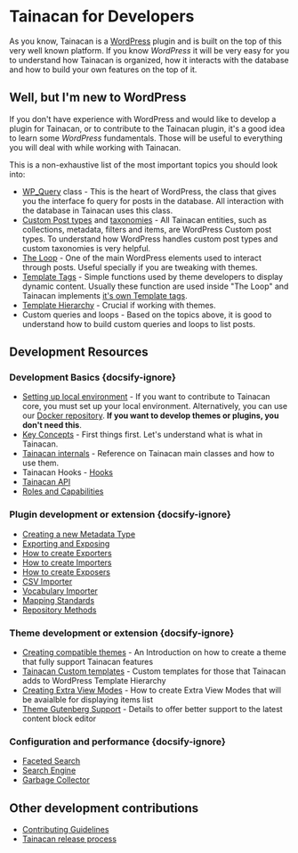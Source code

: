 # Tainacan for Developers

As you know, Tainacan is a [WordPress](https://wordpress.org) plugin and is built on the top of this very well known platform. If you know *WordPress* it will be very easy for you to understand how Tainacan is organized, how it interacts with the database and how to build your own features on the top of it.

## Well, but I'm new to WordPress

If you don't have experience with WordPress and would like to develop a plugin for Tainacan, or to contribute to the Tainacan plugin, it's a good idea to learn some *WordPress* fundamentals. Those will be useful to everything you will deal with while working with Tainacan.

This is a non-exhaustive list of the most important topics you should look into:

* [WP_Query](https://codex.wordpress.org/Class_Reference/WP_Query ':ignore') class - This is the heart of WordPress, the class that gives you the interface fo query for posts in the database. All interaction with the database in Tainacan uses this class.
* [Custom Post types](https://codex.wordpress.org/Post_Types ':ignore') and [taxonomies](https://codex.wordpress.org/Taxonomies ':ignore') - All Tainacan entities, such as collections, metadata, filters and items, are WordPress Custom post types. To understand how WordPress handles custom post types and custom taxonomies is very helpful.
* [The Loop](https://codex.wordpress.org/The_Loop ':ignore') - One of the main WordPress elements used to interact through posts. Useful specially if you are tweaking with themes.
* [Template Tags](https://codex.wordpress.org/Template_Tags ':ignore') - Simple functions used by theme developers to display dynamic content. Usually these function are used inside "The Loop" and Tainacan implements [it's own Template tags](https://github.com/tainacan/tainacan/blob/develop/src/theme-helper/template-tags.php ':ignore').
* [Template Hierarchy](https://developer.wordpress.org/themes/basics/template-hierarchy/ ':ignore') - Crucial if working with themes.
* Custom queries and loops - Based on the topics above, it is good to understand how to build custom queries and loops to list posts.

## Development Resources

### Development Basics {docsify-ignore}

* [Setting up local environment](/dev/setup-local.md) - If you want to contribute to Tainacan core, you must set up your local environment. Alternatively, you can use our [Docker repository](https://github.com/tainacan/tainacan-docker ':ignore'). **If you want to develop themes or plugins, you don't need this**. 
* [Key Concepts](/dev/key-concepts.md) - First things first. Let's understand what is what in Tainacan.
* [Tainacan internals](/dev/internal-api.md) - Reference on Tainacan main classes and how to use them.
* Tainacan Hooks - [Hooks](/dev/hooks.md)
* [Tainacan API](https://tainacan.org/api-docs/ ':ignore')
* [Roles and Capabilities](/dev/roles-capabilities.md) 

### Plugin development or extension {docsify-ignore}
* [Creating a new Metadata Type](/dev/creating-metadata-type.md)
* [Exporting and Exposing](/dev/exporting-and-exposing.md)
* [How to create Exporters](/dev/exporter-flow.md)
* [How to create Importers](/dev/importer-flow.md)
* [How to create Exposers](/dev/exposers.md)
* [CSV Importer](/dev/csv-importer.md)
* [Vocabulary Importer](/dev/vocabulary-importer.md)
* [Mapping Standards](/dev/mapping-standards.md)
* [Repository Methods](/dev/repository-methods.md)
  
### Theme development or extension {docsify-ignore}
* [Creating compatible themes](/dev/creating-compatible-themes.md) - An Introduction on how to create a theme that fully support Tainacan features
* [Tainacan Custom templates](/dev/custom-templates.md) - Custom templates for those that Tainacan adds to WordPress Template Hierarchy
* [Creating Extra View Modes](/dev/extra-view-modes) - How to create Extra View Modes that will be avaialble for displaying items list
* [Theme Gutenberg Support](/dev/theme-gutenberg-support.md) - Details to offer better support to the latest content block editor

### Configuration and performance {docsify-ignore}

* [Faceted Search](/dev/faceted-search.md)
* [Search Engine](/dev/search-engine.md)
* [Garbage Collector](/dev/garbage-collector.md)

## Other development contributions

* [Contributing Guidelines](/dev/CONTRIBUTING.md)
* [Tainacan release process](/dev/release.md)

